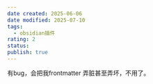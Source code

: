 ```yaml
---
date created: 2025-06-06
date modified: 2025-07-10
tags:
  - obsidian插件
rating: 2
status:
publish: true
---
```


有bug，会把我frontmatter 弄脏甚至弄坏，不用了。
